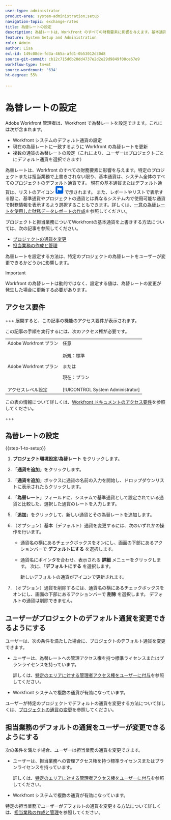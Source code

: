 ```yaml
---
user-type: administrator
product-area: system-administration;setup
navigation-topic: exchange-rates
title: 為替レートの設定
description: 為替レートは、Workfront のすべての財務要素に影響を与えます。基本通貨は、システム全体のすべてのプロジェクトのデフォルト通貨です。
feature: System Setup and Administration
role: Admin
author: Lisa
exl-id: 149c08de-fd3a-465a-afd1-0b53012d30d8
source-git-commit: cb12c715d6b20dd4737e2d2e29d9849f08ce67e9
workflow-type: tm+mt
source-wordcount: '634'
ht-degree: 55%

---
```


# 為替レートの設定

<!--
<p data-mc-conditions="QuicksilverOrClassic.Draft mode">*** DON'T DELETE, DRAFT OR HIDE THIS ARTICLE. IT IS LINKED TO THE PRODUCT, THROUGH THE CONTEXT SENSITIVE HELP LINKS. **</p>
-->

Adobe Workfront 管理者は、Workfront で為替レートを設定できます。これには次が含まれます。

* Workfront システムのデフォルト通貨の設定
* 現在の為替レートに一致するように Workfront の為替レートを更新
* 複数の通貨の為替レートの設定（これにより、ユーザーはプロジェクトごとにデフォルト通貨を選択できます）

為替レートは、Workfront のすべての財務要素に影響を与えます。特定のプロジェクトまたは担当業務で上書きされない限り、基本通貨は、システム全体のすべてのプロジェクトのデフォルト通貨です。 現在の基本通貨またはデフォルト通貨は、リストのアイコン ![ デフォルト通貨アイコン ](assets/default-icon.png) で示されます。 また、レポートやリストで表示する際に、基準通貨やプロジェクトの通貨とは異なるシステム内で使用可能な通貨で財務情報を表示するよう選択することもできます。詳しくは、[一意の為替レートを使用した財務データレポートの作成](../../../reports-and-dashboards/reports/creating-and-managing-reports/create-financial-data-reports-unique-exchange-rates.md)を参照してください。

プロジェクトと担当業務についてWorkfrontの基本通貨を上書きする方法については、次の記事を参照してください。

* [プロジェクトの通貨を変更](../../../manage-work/projects/project-finances/change-project-currency.md)
* [担当業務の作成と管理](../../../administration-and-setup/set-up-workfront/organizational-setup/create-manage-job-roles.md)

為替レートを設定する方法は、特定のプロジェクトの為替レートをユーザーが変更できるかどうかに影響します。

>[!IMPORTANT]
>
>Workfront の為替レートは動的ではなく、設定する値は、為替レートの変更が発生した場合に更新する必要があります。

## アクセス要件

+++ 展開すると、この記事の機能のアクセス要件が表示されます。

この記事の手順を実行するには、次のアクセス権が必要です。

<table style="table-layout:auto"> 
 <col> 
 <col> 
 <tbody> 
  <tr> 
   <td role="rowheader">Adobe Workfront プラン</td> 
   <td>任意</td> 
  </tr> 
  <tr> 
  <tr> 
   <td role="rowheader">Adobe Workfront プラン</td> 
   <td><p>新規：標準</p>
       <p>または</p>
       <p>現在：プラン</p></td>
  </tr> 
  </tr> 
  <tr> 
   <td role="rowheader">アクセスレベル設定</td> 
   <td>[!UICONTROL System Administrator]</td>
  </tr> 
 </tbody> 
</table>

この表の情報について詳しくは、[Workfront ドキュメントのアクセス要件](/help/quicksilver/administration-and-setup/add-users/access-levels-and-object-permissions/access-level-requirements-in-documentation.md)を参照してください。

+++

## 為替レートの設定

{{step-1-to-setup}}

1. **プロジェクト環境設定**/**為替レート** をクリックします。

1. 「**通貨を追加**」をクリックします。
1. 「**通貨を追加**」ボックスに通貨の名前の入力を開始し、ドロップダウンリストに表示されたらクリックします。
1. 「**為替レート**」フィールドに、システムで基準通貨として設定されている通貨と比較した、選択した通貨のレートを入力します。
1. 「**追加**」をクリックして、新しい通貨とその為替レートを追加します。
1. （オプション）基本（デフォルト）通貨を変更するには、次のいずれかの操作を行います。

   * 通貨名の横にあるチェックボックスをオンにし、画面の下部にあるアクションバーで **デフォルトにする** を選択します。
   * 通貨名にポインタを合わせ、表示される **詳細** メニューをクリックします。 次に、「**デフォルトにする** を選択します。

     新しいデフォルトの通貨がアイコンで更新されます。

1. （オプション）通貨を削除するには、通貨名の横にあるチェックボックスをオンにし、画面の下部にあるアクションバーで **削除** を選択します。 デフォルトの通貨は削除できません。

## ユーザーがプロジェクトのデフォルト通貨を変更できるようにする

ユーザーは、次の条件を満たした場合に、プロジェクトのデフォルト通貨を変更できます。

* ユーザーは、為替レートへの管理アクセス権を持つ標準ライセンスまたはプランライセンスを持っています。

  詳しくは、[特定のエリアに対する管理者アクセス権をユーザーに付与](../../../administration-and-setup/add-users/configure-and-grant-access/grant-users-admin-access-certain-areas.md)を参照してください。

* Workfront システムで複数の通貨が有効になっています。

ユーザーが特定のプロジェクトでデフォルトの通貨を変更する方法について詳しくは、[プロジェクトの通貨の変更](../../../manage-work/projects/project-finances/change-project-currency.md)を参照してください。

## 担当業務のデフォルトの通貨をユーザーが変更できるようにする

次の条件を満たす場合、ユーザーは担当業務の通貨を変更できます。

* ユーザーは、担当業務への管理アクセス権を持つ標準ライセンスまたはプランライセンスを持っています。

  詳しくは、[特定のエリアに対する管理者アクセス権をユーザーに付与](../../../administration-and-setup/add-users/configure-and-grant-access/grant-users-admin-access-certain-areas.md)を参照してください。

* Workfront システムで複数の通貨が有効になっています。

特定の担当業務でユーザーがデフォルトの通貨を変更する方法について詳しくは、[担当業務の作成と管理](../../../administration-and-setup/set-up-workfront/organizational-setup/create-manage-job-roles.md)を参照してください。


<!--The default currency is the currency that is used as the default for all projects and reports throughout the system. The current default is indicated with an icon ![Default currency icon](assets/default-icon.png).-->
